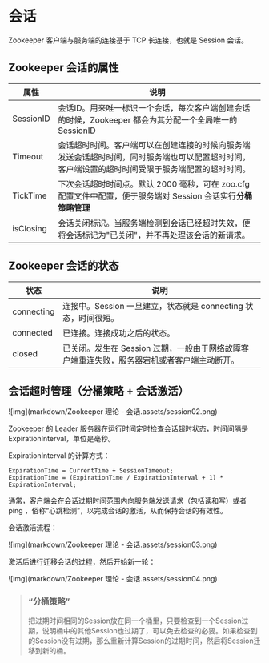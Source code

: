 # 会话

Zookeeper 客户端与服务端的连接基于 TCP 长连接，也就是 Session 会话。

## Zookeeper 会话的属性

| 属性      | 说明                                                         |
| --------- | ------------------------------------------------------------ |
| SessionID | 会话ID。用来唯一标识一个会话，每次客户端创建会话的时候，Zookeeper 都会为其分配一个全局唯一的 SessionID |
| Timeout   | 会话超时时间。客户端可以在创建连接的时候向服务端发送会话超时时间，同时服务端也可以配置超时时间，客户端设置的超时时间受限于服务端配置的超时时间。 |
| TickTime  | 下次会话超时时间点。默认 2000 毫秒，可在 zoo.cfg 配置文件中配置，便于服务端对 Session 会话实行**分桶策略管理** |
| isClosing | 会话关闭标识。当服务端检测到会话已经超时失效，便将会话标记为"已关闭"，并不再处理该会话的新请求。 |



## Zookeeper 会话的状态

| 状态       | 说明                                                         |
| ---------- | ------------------------------------------------------------ |
| connecting | 连接中。Session 一旦建立，状态就是 connecting 状态，时间很短。 |
| connected  | 已连接。连接成功之后的状态。                                 |
| closed     | 已关闭。发生在 Session 过期，一般由于网络故障客户端重连失败，服务器宕机或者客户端主动断开。 |



## 会话超时管理（分桶策略 + 会话激活）

![img](markdown/Zookeeper 理论 - 会话.assets/session02.png)

Zookeeper 的 Leader 服务器在运行时间定时检查会话超时状态，时间间隔是 ExpirationInterval，单位是毫秒。

ExpirationInterval 的计算方式：

```
ExpirationTime = CurrentTime + SessionTimeout;
ExpirationTime = (ExpirationTime / ExpirationInterval + 1) * ExpirationInterval;
```



通常，客户端会在会话过期时间范围内向服务端发送请求（包括读和写）或者 ping ，俗称“心跳检测”，以完成会话的激活，从而保持会话的有效性。

会话激活流程：

![img](markdown/Zookeeper 理论 - 会话.assets/session03.png)

激活后进行迁移会话的过程，然后开始新一轮：

![img](markdown/Zookeeper 理论 - 会话.assets/session04.png)



>   ### “分桶策略”
>
>   把过期时间相同的Session放在同一个桶里，只要检查到一个Session过期，说明桶中的其他Session也过期了，可以免去检查的必要。如果检查到的Session没有过期，那么重新计算Session的过期时间，然后将Session迁移到新的桶。